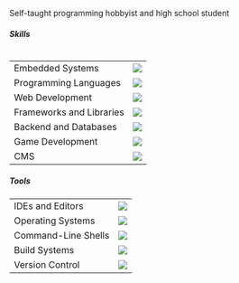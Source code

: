 <div>
    <p>Self-taught programming hobbyist and high school student</p>
    <table>
        <tr>
            <h5>Skills</h5>
            <table>
                <tr>
                    <td>Embedded Systems</td>
                    <td><img src="https://skillicons.dev/icons?i=arduino,raspberrypi"/></td>
                </tr>
                <tr>
                    <td>Programming Languages</td>
                    <td><img src="https://skillicons.dev/icons?i=c,cpp,cs,py"/></td>
                </tr>
                <tr>
                    <td>Web Development</td>
                    <td><img src="https://skillicons.dev/icons?i=html,css,js,ts,php"/></td>
                </tr>
                <tr>
                    <td>Frameworks and Libraries</td>
                    <td><img src="https://skillicons.dev/icons?i=vue,svelte,dotnet"/></td>
                </tr>
                <tr>
                    <td>Backend and Databases</td>
                    <td><img src="https://skillicons.dev/icons?i=firebase,mysql,express"/></td>
                </tr>
                <tr>
                    <td>Game Development</td>
                    <td><img src="https://skillicons.dev/icons?i=unity"/></td>
                </tr>
                <tr>
                    <td>CMS</td>
                    <td><img src="https://skillicons.dev/icons?i=wordpress"/></td>
                </tr>
            </table>
        </tr>
        <tr>
            <h5>Tools</h5>
            <table>
                <tr>
                    <td>IDEs and Editors</td>
                    <td><img src="https://skillicons.dev/icons?i=vscode,sublime,vim,neovim,visualstudio"/></td>
                </tr>
                <tr>
                    <td>Operating Systems</td>
                    <td><img src="https://skillicons.dev/icons?i=windows,ubuntu"/></td>
                </tr>
                <tr>
                    <td>Command-Line Shells</td>
                    <td><img src="https://skillicons.dev/icons?i=pwsh,bash"/></td>
                </tr>
                <tr>
                    <td>Build Systems</td>
                    <td><img src="https://skillicons.dev/icons?i=cmake"/></td>
                </tr>
                <tr>
                    <td>Version Control</td>
                    <td><img src="https://skillicons.dev/icons?i=git&perline=5"/></td>
                </tr>
            </table>
        </tr>
    </table>
</div>
